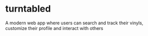# turntabled

A modern web app where users can search and track their vinyls, customize their profile and interact with others
